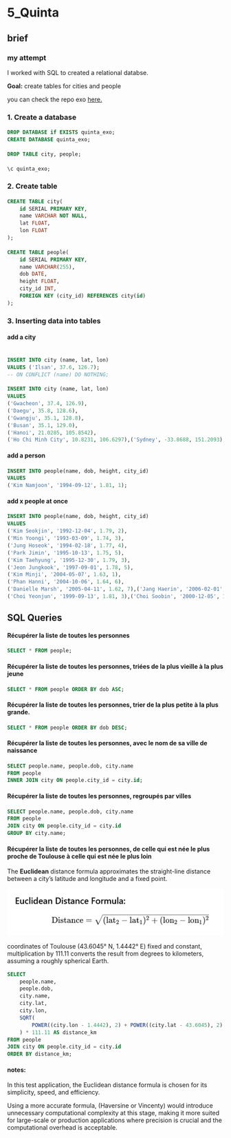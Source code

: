 # 5_Quinta

## brief

### my attempt

I worked with SQL to created a relational databse.

**Goal:**
create tables for cities and people 

you can check the repo exo [here.](https://gitlab.com/prairie-ia/prairie_exos/-/tree/main/5_Quinta?ref_type=heads)
### 1. Create a database
```sql
DROP DATABASE if EXISTS quinta_exo;
CREATE DATABASE quinta_exo;

DROP TABLE city, people;

\c quinta_exo;
```

### 2. Create table 
```sql
CREATE TABLE city(
    id SERIAL PRIMARY KEY,
    name VARCHAR NOT NULL,
    lat FLOAT,
    lon FLOAT
);

CREATE TABLE people(
    id SERIAL PRIMARY KEY,
    name VARCHAR(255),
    dob DATE,
    height FLOAT,
    city_id INT,
    FOREIGN KEY (city_id) REFERENCES city(id)
);

```
### 3. Inserting data into tables

#### add a city 

```sql

INSERT INTO city (name, lat, lon)
VALUES ('Ilsan', 37.6, 126.7);
-- ON CONFLICT (name) DO NOTHING;

INSERT INTO city (name, lat, lon)
VALUES
('Gwacheon', 37.4, 126.9),
('Daegu', 35.8, 128.6),
('Gwangju', 35.1, 128.8),
('Busan', 35.1, 129.0),
('Hanoi', 21.0285, 105.8542),
('Ho Chi Minh City', 10.8231, 106.6297),('Sydney', -33.8688, 151.2093);
```

#### add a person
```sql
INSERT INTO people(name, dob, height, city_id)
VALUES
('Kim Namjoon', '1994-09-12', 1.81, 1);
```
#### add x people at once
```sql
INSERT INTO people(name, dob, height, city_id)
VALUES
('Kim Seokjin', '1992-12-04', 1.79, 2),
('Min Yoongi', '1993-03-09', 1.74, 3),
('Jung Hoseok', '1994-02-18', 1.77, 4),
('Park Jimin', '1995-10-13', 1.75, 5),
('Kim Taehyung', '1995-12-30', 1.79, 3),
('Jeon Jungkook', '1997-09-01', 1.78, 5),
('Kim Minji', '2004-05-07', 1.63, 1),
('Phan Hanni', '2004-10-06', 1.64, 6),
('Danielle Marsh', '2005-04-11', 1.62, 7),('Jang Haerin', '2006-02-01', 1.61, 5),('Lee Hyein', '2008-04-21', 1.57, 4),
('Choi Yeonjun', '1999-09-13', 1.81, 3),('Choi Soobin', '2000-12-05', 1.80, 1),('Choi Beomgyu', '2002-03-13', 1.80, 3),('Kang Taehyun', '2002-02-05', 1.78, 4);
```
## SQL Queries
####  Récupérer la liste de toutes les personnes
```sql
SELECT * FROM people;
```

#### Récupérer la liste de toutes les personnes, triées de la plus vieille à la plus jeune
```sql
SELECT * FROM people ORDER BY dob ASC;
```
#### Récupérer la liste de toutes les personnes, trier de la plus petite à la plus grande.
```sql
SELECT * FROM people ORDER BY dob DESC;
```
#### Récupérer la liste de toutes les personnes, avec le nom de sa ville de naissance
```sql
SELECT people.name, people.dob, city.name 
FROM people
INNER JOIN city ON people.city_id = city.id;
```
#### Récupérer la liste de toutes les personnes, regroupés par villes
```sql
SELECT people.name, people.dob, city.name 
FROM people
JOIN city ON people.city_id = city.id
GROUP BY city.name;
```
#### Récupérer la liste de toutes les personnes, de celle qui est née le plus proche de Toulouse à celle qui est née le plus loin

The **Euclidean** distance formula approximates the straight-line distance between a city’s latitude and longitude and a fixed point.

![](docs/imgs/5_Quinta_formula.PNG)

coordinates of Toulouse (43.6045° N, 1.4442° E) fixed and constant, multiplication by 111.11 converts the result from degrees to kilometers, assuming a roughly spherical Earth.

```sql
SELECT
    people.name,
    people.dob,
    city.name,
    city.lat,
    city.lon,
    SQRT(
        POWER((city.lon - 1.4442), 2) + POWER((city.lat - 43.6045), 2)
    ) * 111.11 AS distance_km
FROM people
JOIN city ON people.city_id = city.id
ORDER BY distance_km;
```

#### notes:
In this test application, the Euclidean distance formula is chosen for its simplicity, speed, and efficiency. 

Using a more accurate formula, (Haversine or Vincenty) would introduce unnecessary computational complexity at this stage, making it more suited for large-scale or production applications where precision is crucial and the computational overhead is acceptable.